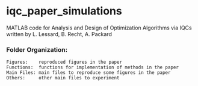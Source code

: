 # iqc_paper_simulations
MATLAB code for Analysis and Design of Optimization Algorithms via IQCs written by L. Lessard, B. Recht, A. Packard

### Folder Organization:
```
Figures:    reproduced figures in the paper  
Functions:  functions for implementation of methods in the paper  
Main Files: main files to reproduce some figures in the paper  
Others:     other main files to experiment
